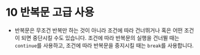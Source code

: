 # 10 반복문 고급 사용
- 반복문은 무조건 반복만 하는 것이 아니라 조건에 따라 건너뛰거나 혹은 어떤 조건이 되면 중단시킬 수도 있습니다. 조건에 따라 반복문의 실행을 건너뛸 때는 `continue`를 사용하고, 조건에 따라 반복문을 중지시킬 때는 `break`를 사용합니다.
